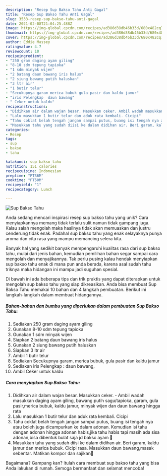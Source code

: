 ```yaml
---
description: "Resep Sup Bakso Tahu Anti Gagal"
title: "Resep Sup Bakso Tahu Anti Gagal"
slug: 3533-resep-sup-bakso-tahu-anti-gagal
date: 2021-02-08T21:04:25.488Z
image: https://img-global.cpcdn.com/recipes/ad386d38db46b33d/680x482cq70/sup-bakso-tahu-foto-resep-utama.jpg
thumbnail: https://img-global.cpcdn.com/recipes/ad386d38db46b33d/680x482cq70/sup-bakso-tahu-foto-resep-utama.jpg
cover: https://img-global.cpcdn.com/recipes/ad386d38db46b33d/680x482cq70/sup-bakso-tahu-foto-resep-utama.jpg
author: Eddie Massey
ratingvalue: 4.7
reviewcount: 10
recipeingredient:
- "250 gram daging ayam giling"
- "8-10 sdm tepung tapioka"
- "1 sdm minyak wijen"
- "2 batang daun bawang iris halus"
- "2 siung bawang putih haluskan"
- "3 ltr air"
- "1 butir telur"
- "Secukupnya garam merica bubuk gula pasir dan kaldu jamur"
- "iris Pelengkap  daun bawang"
- " Ceker untuk kaldu"
recipeinstructions:
- "Didihkan air dalam wajan besar. Masukkan ceker. Ambil wadah masukkan daging ayam giling, bawang putih sagu/tapioka, garam, gula pasir,merica bubuk, kaldu jamur, minyak wijen dan daun bawang hingga rata"
- "Lalu masukkan 1 butir telur dan aduk rata kembali. Cicipi"
- "Tahu coklat belah tengah jangan sampai putus, buang isi tengah nya atau boleh juga dicampurkan ke dalam adonan. Kemudian isi tahu dengan adonan hingga adonan habis,jika tahu habis tapi masih ada sisa adonan,bisa dibentuk bulat saja jd bakso ayam 🙂"
- "Masukkan tahu yang sudah diisi ke dalam didihan air. Beri garam, kaldu jamur dan merica bubuk. Cicipi rasa. Masukkan daun bawang,masak sebentar. Matikan kompor dan sajikan🙂"
categories:
- Resep
tags:
- sup
- bakso
- tahu

katakunci: sup bakso tahu 
nutrition: 151 calories
recipecuisine: Indonesian
preptime: "PT36M"
cooktime: "PT50M"
recipeyield: "1"
recipecategory: Lunch

---
```



![Sup Bakso Tahu](https://img-global.cpcdn.com/recipes/ad386d38db46b33d/680x482cq70/sup-bakso-tahu-foto-resep-utama.jpg)

Anda sedang mencari inspirasi resep sup bakso tahu yang unik? Cara menyiapkannya memang tidak terlalu sulit namun tidak gampang juga. Kalau salah mengolah maka hasilnya tidak akan memuaskan dan justru cenderung tidak enak. Padahal sup bakso tahu yang enak selayaknya punya aroma dan cita rasa yang mampu memancing selera kita.



Banyak hal yang sedikit banyak mempengaruhi kualitas rasa dari sup bakso tahu, mulai dari jenis bahan, kemudian pemilihan bahan segar sampai cara mengolah dan menyajikannya. Tak perlu pusing kalau hendak menyiapkan sup bakso tahu enak di mana pun anda berada, karena asal sudah tahu triknya maka hidangan ini mampu jadi suguhan spesial.


Di bawah ini ada beberapa tips dan trik praktis yang dapat diterapkan untuk mengolah sup bakso tahu yang siap dikreasikan. Anda bisa membuat Sup Bakso Tahu memakai 10 bahan dan 4 langkah pembuatan. Berikut ini langkah-langkah dalam membuat hidangannya.

<!--inarticleads1-->

##### Bahan-bahan dan bumbu yang diperlukan dalam pembuatan Sup Bakso Tahu:

1. Sediakan 250 gram daging ayam giling
1. Gunakan 8-10 sdm tepung tapioka
1. Gunakan 1 sdm minyak wijen
1. Siapkan 2 batang daun bawang iris halus
1. Gunakan 2 siung bawang putih haluskan
1. Siapkan 3 ltr air
1. Ambil 1 butir telur
1. Sediakan Secukupnya garam, merica bubuk, gula pasir dan kaldu jamur
1. Sediakan iris Pelengkap : daun bawang,
1. Ambil  Ceker untuk kaldu




<!--inarticleads2-->

##### Cara menyiapkan Sup Bakso Tahu:

1. Didihkan air dalam wajan besar. Masukkan ceker. - Ambil wadah masukkan daging ayam giling, bawang putih sagu/tapioka, garam, gula pasir,merica bubuk, kaldu jamur, minyak wijen dan daun bawang hingga rata
1. Lalu masukkan 1 butir telur dan aduk rata kembali. Cicipi
1. Tahu coklat belah tengah jangan sampai putus, buang isi tengah nya atau boleh juga dicampurkan ke dalam adonan. Kemudian isi tahu dengan adonan hingga adonan habis,jika tahu habis tapi masih ada sisa adonan,bisa dibentuk bulat saja jd bakso ayam 🙂
1. Masukkan tahu yang sudah diisi ke dalam didihan air. Beri garam, kaldu jamur dan merica bubuk. Cicipi rasa. Masukkan daun bawang,masak sebentar. Matikan kompor dan sajikan🙂




Bagaimana? Gampang kan? Itulah cara membuat sup bakso tahu yang bisa Anda lakukan di rumah. Semoga bermanfaat dan selamat mencoba!
